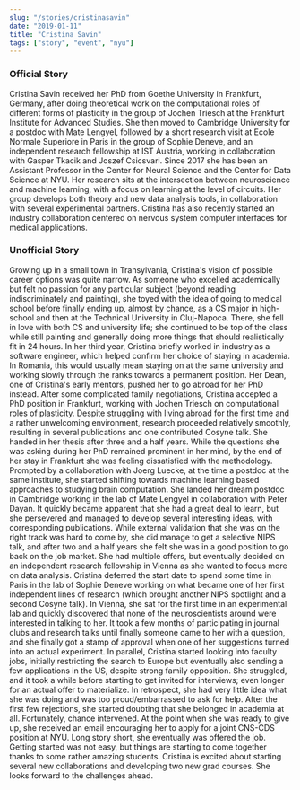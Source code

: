 ```yaml
---
slug: "/stories/cristinasavin"
date: "2019-01-11"
title: "Cristina Savin"
tags: ["story", "event", "nyu"]
---
```

### Official Story
Cristina Savin received her PhD from Goethe University in Frankfurt, Germany, after doing theoretical work on the computational roles of different forms of plasticity in the group of Jochen Triesch at the Frankfurt Institute for Advanced Studies. She then moved to Cambridge University for a postdoc with Mate Lengyel, followed by a short research visit at Ecole Normale Superiore in Paris in the group of Sophie Deneve, and an independent research fellowship at IST Austria, working in collaboration with Gasper Tkacik and Joszef Csicsvari. Since 2017 she has been an Assistant Professor in the Center for Neural Science and the Center for Data Science at NYU. Her research sits at the intersection between neuroscience and machine learning, with a focus on learning at the level of circuits. Her group develops both theory and new data analysis tools, in collaboration with several experimental partners. Cristina has also recently started an industry collaboration centered on nervous system computer interfaces for medical applications.

### Unofficial Story
Growing up in a small town in Transylvania, Cristina's vision of possible career options was quite narrow. As someone who excelled academically but felt no passion for any particular subject (beyond reading indiscriminately and painting), she toyed with the idea of going to medical school before finally ending up, almost by chance, as a CS major in high-school and then at the Technical University in Cluj-Napoca. There, she fell in love with both CS and university life; she continued to be top of the class while still painting and generally doing more things that should realistically fit in 24 hours. In her third year, Cristina briefly worked in industry as a software engineer, which helped confirm her choice of staying in academia. In Romania, this would usually mean staying on at the same university and working slowly through the ranks towards a permanent position. Her Dean, one of Cristina's early mentors, pushed her to go abroad for her PhD instead. After some complicated family negotiations, Cristina accepted a PhD position in Frankfurt, working with Jochen Triesch on computational roles of plasticity. Despite struggling with living abroad for the first time and a rather unwelcoming environment, research proceeded relatively smoothly, resulting in several publications and one contributed Cosyne talk. She handed in her thesis after three and a half years. While the questions she was asking during her PhD remained prominent in her mind, by the end of her stay in Frankfurt she was feeling dissatisfied with the methodology. Prompted by a collaboration with Joerg Luecke, at the time a postdoc at the same institute, she started shifting towards machine learning based approaches to studying brain computation. She landed her dream postdoc in Cambridge working in the lab of Mate Lengyel in collaboration with Peter Dayan. It quickly became apparent that she had a great deal to learn, but she persevered and managed to develop several interesting ideas, with corresponding publications. While external validation that she was on the right track was hard to come by, she did manage to get a selective NIPS talk, and after two and a half years she felt she was in a good position to go back on the job market. She had multiple offers, but eventually decided on an independent research fellowship in Vienna as she wanted to focus more on data analysis. Cristina deferred the start date to spend some time in Paris in the lab of Sophie Deneve working on what became one of her first independent lines of research (which brought another NIPS spotlight and a second Cosyne talk). In Vienna, she sat for the first time in an experimental lab and quickly discovered that none of the neuroscientists around were interested in talking to her. It took a few months of participating in journal clubs and research talks until finally someone came to her with a question, and she finally got a stamp of approval when one of her suggestions turned into an actual experiment. In parallel, Cristina started looking into faculty jobs, initially restricting the search to Europe but eventually also sending a few applications in the US, despite strong family opposition. She struggled, and it took a while before starting to get invited for interviews; even longer for an actual offer to materialize. In retrospect, she had very little idea what she was doing and was too proud/embarrassed to ask for help. After the first few rejections, she started doubting that she belonged in academia at all. Fortunately, chance intervened. At the point when she was ready to give up, she received an email encouraging her to apply for a joint CNS-CDS position at NYU. Long story short, she eventually was offered the job. Getting started was not easy, but things are starting to come together thanks to some rather amazing students. Cristina is excited about starting several new collaborations and developing two new grad courses. She looks forward to the challenges ahead.